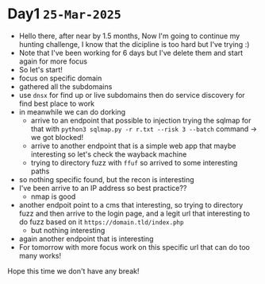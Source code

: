 # Day1 `25-Mar-2025`
- Hello there, after near by 1.5 months, Now I'm going to continue my hunting challenge, I know that the dicipline is too hard but I've trying :)
- Note that I've been working for 6 days but I've delete them and start again for more focus
- So let's start!
- focus on specific domain
- gathered all the subdomains
- use `dnsx` for find up or live subdomains then do service discovery for find best place to work
- in meanwhile we can do dorking
  - arrive to an endpoint that possible to injection trying the sqlmap for that with `python3 sqlmap.py -r r.txt --risk 3 --batch` command -> we got blocked!
  - arrive to another endpoint that is a simple web app that maybe interesting so let's check the wayback machine
  - trying to directory fuzz with `ffuf` so arrived to some interesting paths
- so nothing specific found, but the recon is interesting
- I've been arrive to an IP address so best practice??
  - nmap is good
- another endpoit point to a cms that interesting, so trying to directory fuzz and then arrive to the login page, and a legit url that interesting to do fuzz based on it `https://domain.tld/index.php`
  - but nothing interesting
- again another endpoint that is interesting
- For tomorrow with more focus work on this specific url that can do too many works!

Hope this time we don't have any break!

